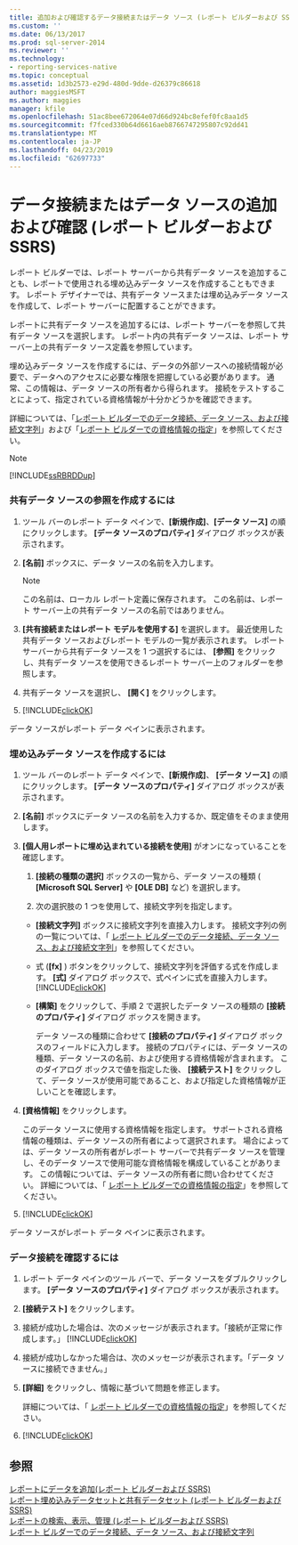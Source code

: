 ```yaml
---
title: 追加および確認するデータ接続またはデータ ソース (レポート ビルダーおよび SSRS) |Microsoft Docs
ms.custom: ''
ms.date: 06/13/2017
ms.prod: sql-server-2014
ms.reviewer: ''
ms.technology:
- reporting-services-native
ms.topic: conceptual
ms.assetid: 1d3b2573-e29d-480d-9dde-d26379c86618
author: maggiesMSFT
ms.author: maggies
manager: kfile
ms.openlocfilehash: 51ac8bee672064e07d66d924bc8efef0fc8aa1d5
ms.sourcegitcommit: f7fced330b64d6616aeb8766747295807c92dd41
ms.translationtype: MT
ms.contentlocale: ja-JP
ms.lasthandoff: 04/23/2019
ms.locfileid: "62697733"
---
```

# <a name="add-and-verify-a-data-connection-or-data-source-report-builder-and-ssrs"></a>データ接続またはデータ ソースの追加および確認 (レポート ビルダーおよび SSRS)
  レポート ビルダーでは、レポート サーバーから共有データ ソースを追加することも、レポートで使用される埋め込みデータ ソースを作成することもできます。 レポート デザイナーでは、共有データ ソースまたは埋め込みデータ ソースを作成して、レポート サーバーに配置することができます。  
  
 レポートに共有データ ソースを追加するには、レポート サーバーを参照して共有データ ソースを選択します。 レポート内の共有データ ソースは、レポート サーバー上の共有データ ソース定義を参照しています。  
  
 埋め込みデータ ソースを作成するには、データの外部ソースへの接続情報が必要で、データへのアクセスに必要な権限を把握している必要があります。 通常、この情報は、データ ソースの所有者から得られます。 接続をテストすることによって、指定されている資格情報が十分かどうかを確認できます。  
  
 詳細については、「[レポート ビルダーでのデータ接続、データ ソース、および接続文字列](../data-connections-data-sources-and-connection-strings-in-report-builder.md)」および「[レポート ビルダーでの資格情報の指定](../specify-credentials-in-report-builder.md)」を参照してください。  
  
> [!NOTE]  
>  [!INCLUDE[ssRBRDDup](../../includes/ssrbrddup-md.md)]  
  
### <a name="to-create-a-reference-to-a-shared-data-source"></a>共有データ ソースの参照を作成するには  
  
1.  ツール バーのレポート データ ペインで、**[新規作成]**、**[データ ソース]** の順にクリックします。 **[データ ソースのプロパティ]** ダイアログ ボックスが表示されます。  
  
2.  **[名前]** ボックスに、データ ソースの名前を入力します。  
  
    > [!NOTE]  
    >  この名前は、ローカル レポート定義に保存されます。 この名前は、レポート サーバー上の共有データ ソースの名前ではありません。  
  
3.  **[共有接続またはレポート モデルを使用する]** を選択します。 最近使用した共有データ ソースおよびレポート モデルの一覧が表示されます。 レポート サーバーから共有データ ソースを 1 つ選択するには、 **[参照]** をクリックし、共有データ ソースを使用できるレポート サーバー上のフォルダーを参照します。  
  
4.  共有データ ソースを選択し、 **[開く]** をクリックします。  
  
5.  [!INCLUDE[clickOK](../../includes/clickok-md.md)]  
  
 データ ソースがレポート データ ペインに表示されます。  
  
### <a name="to-create-an-embedded-data-source"></a>埋め込みデータ ソースを作成するには  
  
1.  ツール バーのレポート データ ペインで、**[新規作成]**、 **[データ ソース]** の順にクリックします。 **[データ ソースのプロパティ]** ダイアログ ボックスが表示されます。  
  
2.  **[名前]** ボックスにデータ ソースの名前を入力するか、既定値をそのまま使用します。  
  
3.  **[個人用レポートに埋め込まれている接続を使用]** がオンになっていることを確認します。  
  
    1.  **[接続の種類の選択]** ボックスの一覧から、データ ソースの種類 ( **[Microsoft SQL Server]** や **[OLE DB]** など) を選択します。  
  
    2.  次の選択肢の 1 つを使用して、接続文字列を指定します。  
  
    -   **[接続文字列]** ボックスに接続文字列を直接入力します。 接続文字列の例の一覧については、「 [レポート ビルダーでのデータ接続、データ ソース、および接続文字列](../data-connections-data-sources-and-connection-strings-in-report-builder.md)」を参照してください。  
  
    -   式 (**[fx]** ) ボタンをクリックして、接続文字列を評価する式を作成します。 **[式]** ダイアログ ボックスで、式ペインに式を直接入力します。 [!INCLUDE[clickOK](../../includes/clickok-md.md)]  
  
    -   **[構築]** をクリックして、手順 2 で選択したデータ ソースの種類の **[接続のプロパティ]** ダイアログ ボックスを開きます。  
  
         データ ソースの種類に合わせて **[接続のプロパティ]** ダイアログ ボックスのフィールドに入力します。 接続のプロパティには、データ ソースの種類、データ ソースの名前、および使用する資格情報が含まれます。 このダイアログ ボックスで値を指定した後、 **[接続テスト]** をクリックして、データ ソースが使用可能であること、および指定した資格情報が正しいことを確認します。  
  
4.  **[資格情報]** をクリックします。  
  
     このデータ ソースに使用する資格情報を指定します。 サポートされる資格情報の種類は、データ ソースの所有者によって選択されます。 場合によっては、データ ソースの所有者がレポート サーバーで共有データ ソースを管理し、そのデータ ソースで使用可能な資格情報を構成していることがあります。 この情報については、データ ソースの所有者に問い合わせてください。 詳細については、「 [レポート ビルダーでの資格情報の指定](../specify-credentials-in-report-builder.md)」を参照してください。  
  
5.  [!INCLUDE[clickOK](../../includes/clickok-md.md)]  
  
 データ ソースがレポート データ ペインに表示されます。  
  
### <a name="to-verify-a-data-connection"></a>データ接続を確認するには  
  
1.  レポート データ ペインのツール バーで、データ ソースをダブルクリックします。 **[データ ソースのプロパティ]** ダイアログ ボックスが表示されます。  
  
2.  **[接続テスト]** をクリックします。  
  
3.  接続が成功した場合は、次のメッセージが表示されます。「接続が正常に作成します。」 [!INCLUDE[clickOK](../../includes/clickok-md.md)]  
  
4.  接続が成功しなかった場合は、次のメッセージが表示されます。「データ ソースに接続できません。」  
  
5.  **[詳細]** をクリックし、情報に基づいて問題を修正します。  
  
     詳細については、「 [レポート ビルダーでの資格情報の指定](../specify-credentials-in-report-builder.md)」を参照してください。  
  
6.  [!INCLUDE[clickOK](../../includes/clickok-md.md)]  
  
## <a name="see-also"></a>参照  
 [レポートにデータを追加&#40;レポート ビルダーおよび SSRS&#41;](report-datasets-ssrs.md)   
 [レポート埋め込みデータセットと共有データセット &#40;レポート ビルダーおよび SSRS&#41;](report-embedded-datasets-and-shared-datasets-report-builder-and-ssrs.md)   
 [レポートの検索、表示、管理 (レポート ビルダーおよび SSRS)](../report-builder/finding-viewing-and-managing-reports-report-builder-and-ssrs.md)   
 [レポート ビルダーでのデータ接続、データ ソース、および接続文字列](../data-connections-data-sources-and-connection-strings-in-report-builder.md)  
  
  
